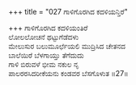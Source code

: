 +++
title = "027 ಗಾಳಿಗೊರಗಿದ ಕದಳಿಯನ್ತಿರೆ"

+++
ಗಾಳಿಗೊರಗಿದ ಕದಳಿಯಂತಿರೆ  
ಲೋಲಲೋಚನೆ ಥಟ್ಟುಗೆಡೆದಳು  
ಮೇಲುಸುರ ಬಲುಮೂರ್ಛೆಯಲಿ ಮುದ್ರಿಸಿದ ಚೇತನದ   
ಬಾಲೆಯಿರೆ ಬೆಳಗಾಯ್ತು ತೆಗೆದುದು  
ಗಾಳಿ ಬಿರುವಳೆ ಭೀಮ ನಕುಲ ನೃ  
ಪಾಲರರಸಿದರೀಕೆಯನು ಕಂಡವರ ಬೆಸಗೊಳುತ     ॥27॥